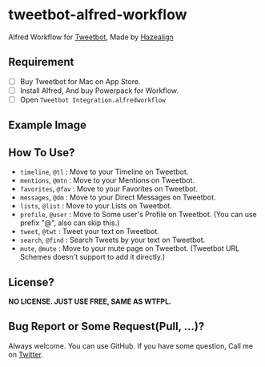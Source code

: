 # tweetbot-alfred-workflow
Alfred Workflow for [Tweetbot](http://tapbots.com/tweetbot/mac/), Made by [Hazealign](http://github.com/hazealign)

## Requirement
- [ ] Buy Tweetbot for Mac on App Store.
- [ ] Install Alfred, And buy Powerpack for Workflow.
- [ ] Open `Tweetbot Integration.alfredworkflow`

## Example Image


## How To Use?
- `timeline`, `@tl` : Move to your Timeline on Tweetbot.
- `mentions`, `@mtn` : Move to your Mentions on Tweetbot.
- `favorites`, `@fav` : Move to your Favorites on Tweetbot.
- `messages`, `@dm` : Move to your Direct Messages on Tweetbot.
- `lists`, `@list` : Move to your Lists on Tweetbot.
- `profile`, `@user` : Move to Some user's Profile on Tweetbot. (You can use prefix "@", also can skip this.)
- `tweet`, `@twt` : Tweet your text on Tweetbot.
- `search`, `@find` : Search Tweets by your text on Tweetbot.
- `mute`, `@mute` : Move to your mute page on Tweetbot. (Tweetbot URL Schemes doesn't support to add it directly.)

## License?
**NO LICENSE. JUST USE FREE, SAME AS WTFPL.**

## Bug Report or Some Request(Pull, …)?
Always welcome. You can use GitHub. If you have some question, Call me on [Twitter](http://twitter.com/hazealign).